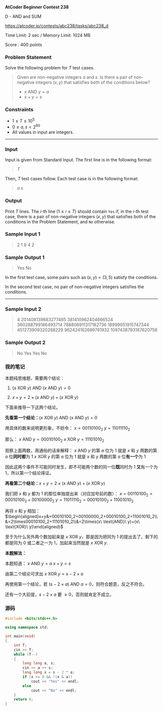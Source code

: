 **AtCoder Beginner Contest 238**

D - AND and SUM

https://atcoder.jp/contests/abc238/tasks/abc238_d

<!--more-->

Time Limit: 2 sec / Memory Limit: 1024 MB

Score : $400$ points

### Problem Statement

Solve the following problem for $T$ test cases.

> Given are non-negative integers $a$ and $s$. Is there a pair of non-negative integers $(x,y)$ that satisfies both of the conditions below?
>
> - $x\ \text{AND}\ y=a$
> - $x+y=s$

### Constraints

- $1 \leq T \leq 10^5$
- $0 \leq a,s \lt 2^{60}$
- All values in input are integers.

------

### Input

Input is given from Standard Input. The first line is in the following format:

> $T$

Then, $T$ test cases follow. Each test case is in the following format:

> $a$ $s$

### Output

Print $T$ lines. The $i$-th line $(1 \leq i \leq T)$ should contain `Yes` if, in the $i$-th test case, there is a pair of non-negative integers $(x,y)$ that satisfies both of the conditions in the Problem Statement, and `No` otherwise.

### Sample Input 1

> 2
> 1 8
> 4 2

### Sample Output 1

> Yes
> No

In the first test case, some pairs such as $(x,y)=(3,5)$ satisfy the conditions.

In the second test case, no pair of non-negative integers satisfies the conditions.

------

### Sample Input 2

> 4
> 201408139683277485 381410962404666524
> 360288799186493714 788806911317182736
> 18999951915747344 451273909320288229
> 962424162689761932 1097438793187620758

### Sample Output 2

> No
> Yes
> Yes
> No

### 我的笔记

本题纯思维题，需要两个结论：

1. $(x\ \text{XOR}\ y)\ \text{AND}\ (x\ \text{AND}\ y)=0$

2. $x+y=2\times(x\ \text{AND}\ y)+(x\ \text{XOR}\ y)$

下面来推导一下这两个结论。

**先看第一个结论：**$(x\ \text{XOR}\ y)\ \text{AND}\ (x\ \text{AND}\ y)=0$

用具体的数来说明更形象，不妨令：
$x=00110100_2$
$y=11011110_2$

那么：
$x\ \text{AND}\ y=00010100_2$
$x\ \text{XOR}\ y=11101010_2$

观察上面两数，用通俗的话来解释：
$x\ \text{AND}\ y$ 的第 $a$ 位为 $1$ 就是 $x$ 和 $y$ 两数的第 $a$ 位**同时都**为 $1$
$x\ \text{XOR}\ y$ 的第 $a$ 位为 $1$ 就是 $x$ 和 $y$ 两数的第 $a$ 位**有一个**为 $1$

因此这两个事件不可能同时发生，即不可能两个数的同一位**既**同时为 $1$ **又**有一个为 $1$，所以第一个结论得证。

**再看第二个结论：**$x+y=2\times(x\ \text{AND}\ y)+(x\ \text{XOR}\ y)$

我们把 $x$ 和 $y$ 都为 $1$ 的那位单独提出来（对应加号前的数）：
$x=00110100_2=00010100_2+00100000_2$
$y=11011110_2=00010100_2+11001010_2$

再将 $x$ 和 $y$ 相加：
$\begin{aligned}x+y&=00010100_2+00100000_2+00010100_2+11001010_2\\&=2\times00010100_2+11101010_2\\&=2\times(x\ \text{AND}\ y)+(x\ \text{XOR}\ y)\end{aligned}$

至于为什么另外两个数加起来是 $x\ \text{XOR}\ y$，那是因为把同为 $1$ 的提出去了，剩下的都是同为 $0$ 或二者之一为 $1$，加起来当然就是 $x\ \text{XOR}\ y$.

**本题解法：**

本题知道：
$x\ \text{AND}\ y=a$
$x+y=s$

由第二个结论可求出 $x\ \text{XOR}\ y=s-2\times a$

再使用第一个结论，若 $(s-2\times a)\ \text{AND}\ a=0$，则符合题意，反之不符合。

还有一个大前提，$s-2\times a$ 要 $\geq0$，否则就肯定不成立。

### 源码

```cpp
#include <bits/stdc++.h>

using namespace std;

int main(void)
{
	int T;
	cin >> T;
	while (T--)
	{
		long long a, s;
		cin >> a >> s;
		long long x = s - 2 * a;
		if (x >= 0 && !(x & a))
			cout << "Yes" << endl;
		else
			cout << "No" << endl;
	}
	return 0;
}
```

